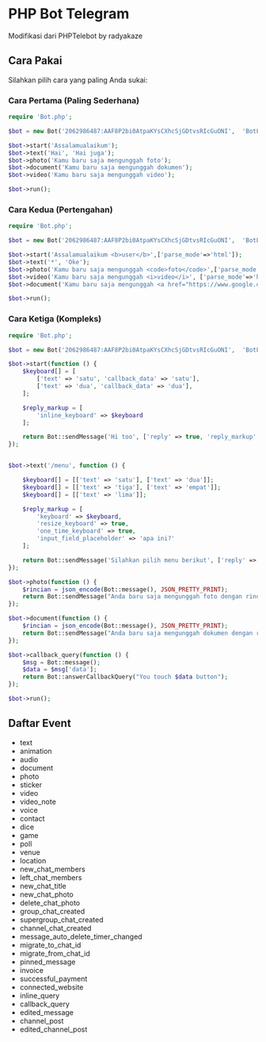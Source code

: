# PHP Bot Telegram 

Modifikasi dari PHPTelebot by radyakaze

## Cara Pakai

Silahkan pilih cara yang paling Anda sukai:

### Cara Pertama (Paling Sederhana)

```php
require 'Bot.php';

$bot = new Bot('2062986487:AAF8P2bi0AtpaKYsCXhcSjGDtvsRIcGuONI',  'BotLatihan123Bot');

$bot->start('Assalamualaikum');
$bot->text('Hai', 'Hai juga');
$bot->photo('Kamu baru saja mengunggah foto');
$bot->document('Kamu baru saja mengunggah dokumen');
$bot->video('Kamu baru saja mengunggah video');

$bot->run();
```

### Cara Kedua (Pertengahan)

```php
require 'Bot.php';

$bot = new Bot('2062986487:AAF8P2bi0AtpaKYsCXhcSjGDtvsRIcGuONI',  'BotLatihan123Bot');

$bot->start('Assalamualaikum <b>user</b>',['parse_mode'=>'html']);
$bot->text('*', 'Oke');
$bot->photo('Kamu baru saja mengunggah <code>foto</code>',['parse_mode'=>'html']);
$bot->video('Kamu baru saja mengunggah <i>video</i>', ['parse_mode'=>'html', 'reply' => true]);
$bot->document('Kamu baru saja mengunggah <a href="https://www.google.com">dokumen</a>',['parse_mode'=>'html','disable_web_page_preview'=>true]);

$bot->run();

```
### Cara Ketiga (Kompleks)

```php
require 'Bot.php';

$bot = new Bot('2062986487:AAF8P2bi0AtpaKYsCXhcSjGDtvsRIcGuONI',  'BotLatihan123Bot');

$bot->start(function () {
    $keyboard[] = [
        ['text' => 'satu', 'callback_data' => 'satu'],
        ['text' => 'dua', 'callback_data' => 'dua'],
    ];

    $reply_markup = [
        'inline_keyboard' => $keyboard
    ];

    return Bot::sendMessage('Hi too', ['reply' => true, 'reply_markup' => $reply_markup]);
});


$bot->text('/menu', function () {

    $keyboard[] = [['text' => 'satu'], ['text' => 'dua']];
    $keyboard[] = [['text' => 'tiga'], ['text' => 'empat']];
    $keyboard[] = [['text' => 'lima']];

    $reply_markup = [
        'keyboard' => $keyboard,
        'resize_keyboard' => true,
        'one_time_keyboard' => true,
        'input_field_placeholder' => 'apa ini?'
    ];

    return Bot::sendMessage('Silahkan pilih menu berikut', ['reply' => true, 'reply_markup' => $reply_markup]);
});

$bot->photo(function () {
    $rincian = json_encode(Bot::message(), JSON_PRETTY_PRINT);
    return Bot::sendMessage("Anda baru saja mengunggah foto dengan rincian sebagai berikut:\n$rincian");
});

$bot->document(function () {
    $rincian = json_encode(Bot::message(), JSON_PRETTY_PRINT);
    return Bot::sendMessage("Anda baru saja mengunggah dokumen dengan rincian sebagai berikut:\n$rincian");
});

$bot->callback_query(function () {
    $msg = Bot::message();
    $data = $msg['data'];
    return Bot::answerCallbackQuery("You touch $data button");
});

$bot->run();
```
## Daftar Event

- text
- animation
- audio
- document
- photo
- sticker
- video
- video_note
- voice
- contact
- dice
- game
- poll
- venue
- location
- new_chat_members
- left_chat_members
- new_chat_title
- new_chat_photo
- delete_chat_photo
- group_chat_created
- supergroup_chat_created
- channel_chat_created
- message_auto_delete_timer_changed
- migrate_to_chat_id
- migrate_from_chat_id
- pinned_message
- invoice
- successful_payment
- connected_website
- inline_query
- callback_query
- edited_message
- channel_post
- edited_channel_post